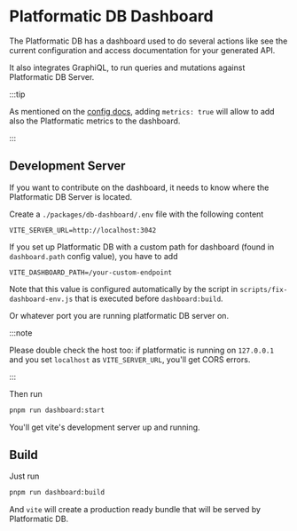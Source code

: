 # Platformatic DB Dashboard

The Platformatic DB has a dashboard used to do several actions like see the current configuration and access documentation for your generated API.

It also integrates GraphiQL, to run queries and mutations against Platformatic DB Server.

:::tip

As mentioned on the [config docs](/docs/reference/db/configuration#metrics), adding `metrics: true` will allow to add also the Platformatic metrics to the dashboard.

:::

## Development Server

If you want to contribute on the dashboard, it needs to know where the Platformatic DB Server is located.

Create a `./packages/db-dashboard/.env` file with the following content
```
VITE_SERVER_URL=http://localhost:3042
```

If you set up Platformatic DB with a custom path for dashboard (found in `dashboard.path` config value), you have to add
```
VITE_DASHBOARD_PATH=/your-custom-endpoint
```

Note that this value is configured automatically by the script in `scripts/fix-dashboard-env.js` that is executed before `dashboard:build`.

Or whatever port you are running platformatic DB server on. 

:::note

Please double check the host too: if platformatic is running on `127.0.0.1` and you set `localhost` as `VITE_SERVER_URL`, you'll get CORS errors.

:::

Then run 
```sh
pnpm run dashboard:start
```

You'll get vite's development server up and running.

## Build

Just run 
```sh
pnpm run dashboard:build
```

And `vite` will create a production ready bundle that will be served by Platformatic DB.

